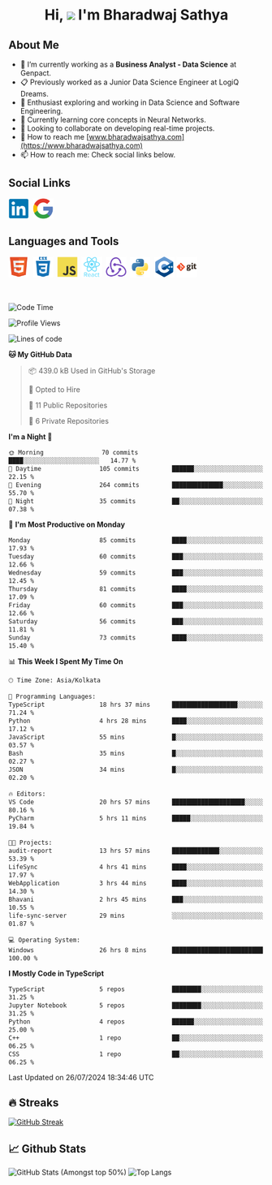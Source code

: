 <h1 align="center"> Hi, <img src="https://media.giphy.com/media/hvRJCLFzcasrR4ia7z/giphy.gif" width="30px"/> I'm Bharadwaj Sathya</h1>

## About Me

- 💼 I’m currently working as a <strong>Business Analyst - Data Science</strong> at Genpact.
- 📋 Previously worked as a Junior Data Science Engineer at LogiQ Dreams.
- 🧭 Enthusiast exploring and working in Data Science and Software Engineering.
- 🌱 Currently learning core concepts in Neural Networks.
- 💞️ Looking to collaborate on developing real-time projects.
- 👀 How to reach me [www.bharadwajsathya.com](https://www.bharadwajsathya.com)
- 📫 How to reach me: Check social links below.

## Social Links

<div>
  <img src="https://github.com/devicons/devicon/blob/master/icons/linkedin/linkedin-original.svg" title="Linked In" alt="Linked In" width="40" height="40" />&nbsp;
  <img src="https://github.com/devicons/devicon/blob/master/icons/google/google-original.svg" title="Gmail" alt="Gmail" width="40" height="40" />&nbsp;
</div>

## Languages and Tools

<div>
  <img src="https://github.com/devicons/devicon/blob/master/icons/html5/html5-original.svg" title="HTML5" alt="HTML" width="40" height="40" />&nbsp;
  <img src="https://github.com/devicons/devicon/blob/master/icons/css3/css3-plain-wordmark.svg" title="CSS3" alt="CSS" width="40" height="40" />&nbsp;
  <img src="https://github.com/devicons/devicon/blob/master/icons/javascript/javascript-original.svg" title="JavaScript" alt="JavaScript" width="40" height="40" />&nbsp;
  <img src="https://github.com/devicons/devicon/blob/master/icons/react/react-original-wordmark.svg" title="React" alt="React" width="40" height="40" />&nbsp;
  <img src="https://github.com/devicons/devicon/blob/master/icons/redux/redux-original.svg" title="Redux" alt="Redux" width="40" height="40" />&nbsp;
  <img src="https://github.com/devicons/devicon/blob/master/icons/python/python-original.svg" title="Python" alt="Python" width="40" height="40" />&nbsp;
  <img src="https://github.com/devicons/devicon/blob/master/icons/cplusplus/cplusplus-original.svg" title="C++" alt="C++" width="40" height="40" />
  <img src="https://github.com/devicons/devicon/blob/master/icons/git/git-original-wordmark.svg" title="Git" alt="Git" width="40" height="40" />
</div>
<br></br>

<!--START_SECTION:waka-->
![Code Time](http://img.shields.io/badge/Code%20Time-272%20hrs%205%20mins-blue)

![Profile Views](http://img.shields.io/badge/Profile%20Views-0-blue)

![Lines of code](https://img.shields.io/badge/From%20Hello%20World%20I%27ve%20Written-2.5%20million%20lines%20of%20code-blue)

**🐱 My GitHub Data** 

> 📦 439.0 kB Used in GitHub's Storage 
 > 
> 💼 Opted to Hire
 > 
> 📜 11 Public Repositories 
 > 
> 🔑 6 Private Repositories 
 > 
**I'm a Night 🦉** 

```text
🌞 Morning                70 commits          ████░░░░░░░░░░░░░░░░░░░░░   14.77 % 
🌆 Daytime                105 commits         ██████░░░░░░░░░░░░░░░░░░░   22.15 % 
🌃 Evening                264 commits         ██████████████░░░░░░░░░░░   55.70 % 
🌙 Night                  35 commits          ██░░░░░░░░░░░░░░░░░░░░░░░   07.38 % 
```
📅 **I'm Most Productive on Monday** 

```text
Monday                   85 commits          ████░░░░░░░░░░░░░░░░░░░░░   17.93 % 
Tuesday                  60 commits          ███░░░░░░░░░░░░░░░░░░░░░░   12.66 % 
Wednesday                59 commits          ███░░░░░░░░░░░░░░░░░░░░░░   12.45 % 
Thursday                 81 commits          ████░░░░░░░░░░░░░░░░░░░░░   17.09 % 
Friday                   60 commits          ███░░░░░░░░░░░░░░░░░░░░░░   12.66 % 
Saturday                 56 commits          ███░░░░░░░░░░░░░░░░░░░░░░   11.81 % 
Sunday                   73 commits          ████░░░░░░░░░░░░░░░░░░░░░   15.40 % 
```


📊 **This Week I Spent My Time On** 

```text
🕑︎ Time Zone: Asia/Kolkata

💬 Programming Languages: 
TypeScript               18 hrs 37 mins      ██████████████████░░░░░░░   71.24 % 
Python                   4 hrs 28 mins       ████░░░░░░░░░░░░░░░░░░░░░   17.12 % 
JavaScript               55 mins             █░░░░░░░░░░░░░░░░░░░░░░░░   03.57 % 
Bash                     35 mins             █░░░░░░░░░░░░░░░░░░░░░░░░   02.27 % 
JSON                     34 mins             █░░░░░░░░░░░░░░░░░░░░░░░░   02.20 % 

🔥 Editors: 
VS Code                  20 hrs 57 mins      ████████████████████░░░░░   80.16 % 
PyCharm                  5 hrs 11 mins       █████░░░░░░░░░░░░░░░░░░░░   19.84 % 

🐱‍💻 Projects: 
audit-report             13 hrs 57 mins      █████████████░░░░░░░░░░░░   53.39 % 
LifeSync                 4 hrs 41 mins       ████░░░░░░░░░░░░░░░░░░░░░   17.97 % 
WebApplication           3 hrs 44 mins       ████░░░░░░░░░░░░░░░░░░░░░   14.30 % 
Bhavani                  2 hrs 45 mins       ███░░░░░░░░░░░░░░░░░░░░░░   10.55 % 
life-sync-server         29 mins             ░░░░░░░░░░░░░░░░░░░░░░░░░   01.87 % 

💻 Operating System: 
Windows                  26 hrs 8 mins       █████████████████████████   100.00 % 
```

**I Mostly Code in TypeScript** 

```text
TypeScript               5 repos             ████████░░░░░░░░░░░░░░░░░   31.25 % 
Jupyter Notebook         5 repos             ████████░░░░░░░░░░░░░░░░░   31.25 % 
Python                   4 repos             ██████░░░░░░░░░░░░░░░░░░░   25.00 % 
C++                      1 repo              ██░░░░░░░░░░░░░░░░░░░░░░░   06.25 % 
CSS                      1 repo              ██░░░░░░░░░░░░░░░░░░░░░░░   06.25 % 
```




 Last Updated on 26/07/2024 18:34:46 UTC
<!--END_SECTION:waka-->

## 🔥 Streaks

[![GitHub Streak](https://streak-stats.demolab.com?user=Bharadwaj-Sathya)](https://git.io/streak-stats)

## 📈 Github Stats 

![GitHub Stats (Amongst top 50%)](https://github-readme-stats.vercel.app/api?username=Bharadwaj-Sathya&show_icons=true&hide=issues,prs&theme=radical)
![Top Langs](https://github-readme-stats.vercel.app/api/top-langs/?username=Bharadwaj-Sathya&layout=compact&langs_count=4&theme=radical)
